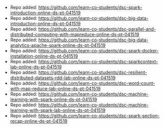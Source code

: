 
- Repo added: https://github.com/learn-co-students/dsc-spark-introduction-online-ds-pt-041519
- Repo added: https://github.com/learn-co-students/dsc-big-data-introduction-online-ds-pt-041519
- Repo added: https://github.com/learn-co-students/dsc-parallel-and-distributed-computing-with-mapreduce-online-ds-pt-041519
- Repo added: https://github.com/learn-co-students/dsc-big-data-analytics-apache-spark-online-ds-pt-041519
- Repo added: https://github.com/learn-co-students/dsc-spark-docker-installation-online-ds-pt-041519
- Repo added: https://github.com/learn-co-students/dsc-sparkcontext-lab-online-ds-pt-041519
- Repo added: https://github.com/learn-co-students/dsc-resilient-distributed-datasets-rdd-lab-online-ds-pt-041519
- Repo added: https://github.com/learn-co-students/dsc-word-count-with-map-reduce-lab-online-ds-pt-041519
- Repo added: https://github.com/learn-co-students/dsc-machine-learning-with-spark-online-ds-pt-041519
- Repo added: https://github.com/learn-co-students/dsc-machine-learning-with-spark-lab-online-ds-pt-041519
- Repo added: https://github.com/learn-co-students/dsc-spark-section-recap-online-ds-pt-041519